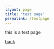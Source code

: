 ```yaml
---
layout: page
title: "test page"
permalink: /testpage
---
```


this is a test page

[back](https://jamie-winfield.github.io/)
